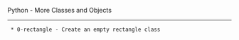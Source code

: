 Python - More Classes and Objects


------------------------------------------


	 * 0-rectangle - Create an empty rectangle class


